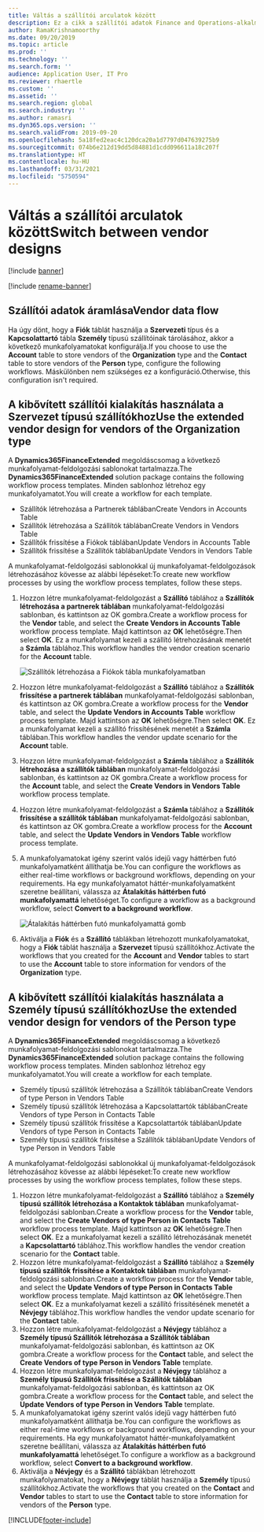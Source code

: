 ```yaml
---
title: Váltás a szállítói arculatok között
description: Ez a cikk a szállítói adatok Finance and Operations-alkalmazások és Dataverse közötti integrációjának átváltási módjáról ad felvilágosítást.
author: RamaKrishnamoorthy
ms.date: 09/20/2019
ms.topic: article
ms.prod: ''
ms.technology: ''
ms.search.form: ''
audience: Application User, IT Pro
ms.reviewer: rhaertle
ms.custom: ''
ms.assetid: ''
ms.search.region: global
ms.search.industry: ''
ms.author: ramasri
ms.dyn365.ops.version: ''
ms.search.validFrom: 2019-09-20
ms.openlocfilehash: 5a18fed2eac4c120dca20a1d7797d047639275b9
ms.sourcegitcommit: 074b6e212d19dd5d84881d1cdd096611a18c207f
ms.translationtype: HT
ms.contentlocale: hu-HU
ms.lasthandoff: 03/31/2021
ms.locfileid: "5750594"
---
```

# <a name="switch-between-vendor-designs"></a><span data-ttu-id="c3d1a-103">Váltás a szállítói arculatok között</span><span class="sxs-lookup"><span data-stu-id="c3d1a-103">Switch between vendor designs</span></span>

[!include [banner](../../includes/banner.md)]

[!include [rename-banner](~/includes/cc-data-platform-banner.md)]



## <a name="vendor-data-flow"></a><span data-ttu-id="c3d1a-104">Szállítói adatok áramlása</span><span class="sxs-lookup"><span data-stu-id="c3d1a-104">Vendor data flow</span></span> 

<span data-ttu-id="c3d1a-105">Ha úgy dönt, hogy a **Fiók** táblát használja a **Szervezeti** típus és a **Kapcsolattartó** tábla **Személy** típusú szállítóinak tárolásához, akkor a következő munkafolyamatokat konfigurálja.</span><span class="sxs-lookup"><span data-stu-id="c3d1a-105">If you choose to use the **Account** table to store vendors of the **Organization** type and the **Contact** table to store vendors of the **Person** type, configure the following workflows.</span></span> <span data-ttu-id="c3d1a-106">Máskülönben nem szükséges ez a konfiguráció.</span><span class="sxs-lookup"><span data-stu-id="c3d1a-106">Otherwise, this configuration isn't required.</span></span>

## <a name="use-the-extended-vendor-design-for-vendors-of-the-organization-type"></a><span data-ttu-id="c3d1a-107">A kibővített szállítói kialakítás használata a Szervezet típusú szállítókhoz</span><span class="sxs-lookup"><span data-stu-id="c3d1a-107">Use the extended vendor design for vendors of the Organization type</span></span>

<span data-ttu-id="c3d1a-108">A **Dynamics365FinanceExtended** megoldáscsomag a következő munkafolyamat-feldolgozási sablonokat tartalmazza.</span><span class="sxs-lookup"><span data-stu-id="c3d1a-108">The **Dynamics365FinanceExtended** solution package contains the following workflow process templates.</span></span> <span data-ttu-id="c3d1a-109">Minden sablonhoz létrehoz egy munkafolyamatot.</span><span class="sxs-lookup"><span data-stu-id="c3d1a-109">You will create a workflow for each template.</span></span>

+ <span data-ttu-id="c3d1a-110">Szállítók létrehozása a Partnerek táblában</span><span class="sxs-lookup"><span data-stu-id="c3d1a-110">Create Vendors in Accounts Table</span></span>
+ <span data-ttu-id="c3d1a-111">Szállítók létrehozása a Szállítók táblában</span><span class="sxs-lookup"><span data-stu-id="c3d1a-111">Create Vendors in Vendors Table</span></span>
+ <span data-ttu-id="c3d1a-112">Szállítók frissítése a Fiókok táblában</span><span class="sxs-lookup"><span data-stu-id="c3d1a-112">Update Vendors in Accounts Table</span></span>
+ <span data-ttu-id="c3d1a-113">Szállítók frissítése a Szállítók táblában</span><span class="sxs-lookup"><span data-stu-id="c3d1a-113">Update Vendors in Vendors Table</span></span>

<span data-ttu-id="c3d1a-114">A munkafolyamat-feldolgozási sablonokkal új munkafolyamat-feldolgozások létrehozásához kövesse az alábbi lépéseket:</span><span class="sxs-lookup"><span data-stu-id="c3d1a-114">To create new workflow processes by using the workflow process templates, follow these steps.</span></span>

1. <span data-ttu-id="c3d1a-115">Hozzon létre munkafolyamat-feldolgozást a **Szállító** táblához a **Szállítók létrehozása a partnerek táblában** munkafolyamat-feldolgozási sablonban, és kattintson az OK gombra.</span><span class="sxs-lookup"><span data-stu-id="c3d1a-115">Create a workflow process for the **Vendor** table, and select the **Create Vendors in Accounts Table** workflow process template.</span></span> <span data-ttu-id="c3d1a-116">Majd kattintson az **OK** lehetőségre.</span><span class="sxs-lookup"><span data-stu-id="c3d1a-116">Then select **OK**.</span></span> <span data-ttu-id="c3d1a-117">Ez a munkafolyamat kezeli a szállító létrehozásának menetét a **Számla** táblához.</span><span class="sxs-lookup"><span data-stu-id="c3d1a-117">This workflow handles the vendor creation scenario for the **Account** table.</span></span>

    ![Szállítók létrehozása a Fiókok tábla munkafolyamatban](media/create_process.png)

2. <span data-ttu-id="c3d1a-119">Hozzon létre munkafolyamat-feldolgozást a **Szállító** táblához a **Szállítók frissítése a partnerek táblában** munkafolyamat-feldolgozási sablonban, és kattintson az OK gombra.</span><span class="sxs-lookup"><span data-stu-id="c3d1a-119">Create a workflow process for the **Vendor** table, and select the **Update Vendors in Accounts Table** workflow process template.</span></span> <span data-ttu-id="c3d1a-120">Majd kattintson az **OK** lehetőségre.</span><span class="sxs-lookup"><span data-stu-id="c3d1a-120">Then select **OK**.</span></span> <span data-ttu-id="c3d1a-121">Ez a munkafolyamat kezeli a szállító frissítésének menetét a **Számla** táblában.</span><span class="sxs-lookup"><span data-stu-id="c3d1a-121">This workflow handles the vendor update scenario for the **Account** table.</span></span>
3. <span data-ttu-id="c3d1a-122">Hozzon létre munkafolyamat-feldolgozást a **Számla** táblához a **Szállítók létrehozása a szállítók táblában** munkafolyamat-feldolgozási sablonban, és kattintson az OK gombra.</span><span class="sxs-lookup"><span data-stu-id="c3d1a-122">Create a workflow process for the **Account** table, and select the **Create Vendors in Vendors Table** workflow process template.</span></span>
4. <span data-ttu-id="c3d1a-123">Hozzon létre munkafolyamat-feldolgozást a **Számla** táblához a **Szállítók frissítése a szállítók táblában** munkafolyamat-feldolgozási sablonban, és kattintson az OK gombra.</span><span class="sxs-lookup"><span data-stu-id="c3d1a-123">Create a workflow process for the **Account** table, and select the **Update Vendors in Vendors Table** workflow process template.</span></span>
5. <span data-ttu-id="c3d1a-124">A munkafolyamatokat igény szerint valós idejű vagy háttérben futó munkafolyamatként állíthatja be.</span><span class="sxs-lookup"><span data-stu-id="c3d1a-124">You can configure the workflows as either real-time workflows or background workflows, depending on your requirements.</span></span> <span data-ttu-id="c3d1a-125">Ha egy munkafolyamatot háttér-munkafolyamatként szeretne beállítani, válassza az **Átalakítás háttérben futó munkafolyamattá** lehetőséget.</span><span class="sxs-lookup"><span data-stu-id="c3d1a-125">To configure a workflow as a background workflow, select **Convert to a background workflow**.</span></span>

    ![Átalakítás háttérben futó munkafolyamattá gomb](media/background_workflow.png)

6. <span data-ttu-id="c3d1a-127">Aktiválja a **Fiók** és a **Szállító** táblákban létrehozott munkafolyamatokat, hogy a **Fiók** táblát használja a **Szervezet** típusú szállítókhoz.</span><span class="sxs-lookup"><span data-stu-id="c3d1a-127">Activate the workflows that you created for the **Account** and **Vendor** tables to start to use the **Account** table to store information for vendors of the **Organization** type.</span></span>

## <a name="use-the-extended-vendor-design-for-vendors-of-the-person-type"></a><span data-ttu-id="c3d1a-128">A kibővített szállítói kialakítás használata a Személy típusú szállítókhoz</span><span class="sxs-lookup"><span data-stu-id="c3d1a-128">Use the extended vendor design for vendors of the Person type</span></span>

<span data-ttu-id="c3d1a-129">A **Dynamics365FinanceExtended** megoldáscsomag a következő munkafolyamat-feldolgozási sablonokat tartalmazza.</span><span class="sxs-lookup"><span data-stu-id="c3d1a-129">The **Dynamics365FinanceExtended** solution package contains the following workflow process templates.</span></span> <span data-ttu-id="c3d1a-130">Minden sablonhoz létrehoz egy munkafolyamatot.</span><span class="sxs-lookup"><span data-stu-id="c3d1a-130">You will create a workflow for each template.</span></span>

+ <span data-ttu-id="c3d1a-131">Személy típusú szállítók létrehozása a Szállítók táblában</span><span class="sxs-lookup"><span data-stu-id="c3d1a-131">Create Vendors of type Person in Vendors Table</span></span>
+ <span data-ttu-id="c3d1a-132">Személy típusú szállítók létrehozása a Kapcsolattartók táblában</span><span class="sxs-lookup"><span data-stu-id="c3d1a-132">Create Vendors of type Person in Contacts Table</span></span>
+ <span data-ttu-id="c3d1a-133">Személy típusú szállítók frissítése a Kapcsolattartók táblában</span><span class="sxs-lookup"><span data-stu-id="c3d1a-133">Update Vendors of type Person in Contacts Table</span></span>
+ <span data-ttu-id="c3d1a-134">Személy típusú szállítók frissítése a Szállítók táblában</span><span class="sxs-lookup"><span data-stu-id="c3d1a-134">Update Vendors of type Person in Vendors Table</span></span>

<span data-ttu-id="c3d1a-135">A munkafolyamat-feldolgozási sablonokkal új munkafolyamat-feldolgozások létrehozásához kövesse az alábbi lépéseket:</span><span class="sxs-lookup"><span data-stu-id="c3d1a-135">To create new workflow processes by using the workflow process templates, follow these steps.</span></span>

1. <span data-ttu-id="c3d1a-136">Hozzon létre munkafolyamat-feldolgozást a **Szállító** táblához a **Személy típusú szállítók létrehozása a Kontaktok táblában** munkafolyamat-feldolgozási sablonban.</span><span class="sxs-lookup"><span data-stu-id="c3d1a-136">Create a workflow process for the **Vendor** table, and select the **Create Vendors of type Person in Contacts Table** workflow process template.</span></span> <span data-ttu-id="c3d1a-137">Majd kattintson az **OK** lehetőségre.</span><span class="sxs-lookup"><span data-stu-id="c3d1a-137">Then select **OK**.</span></span> <span data-ttu-id="c3d1a-138">Ez a munkafolyamat kezeli a szállító létrehozásának menetét a **Kapcsolattartó** táblához.</span><span class="sxs-lookup"><span data-stu-id="c3d1a-138">This workflow handles the vendor creation scenario for the **Contact** table.</span></span>
2. <span data-ttu-id="c3d1a-139">Hozzon létre munkafolyamat-feldolgozást a **Szállító** táblához a **Személy típusú szállítók frissítése a Kontaktok táblában** munkafolyamat-feldolgozási sablonban.</span><span class="sxs-lookup"><span data-stu-id="c3d1a-139">Create a workflow process for the **Vendor** table, and select the **Update Vendors of type Person in Contacts Table** workflow process template.</span></span> <span data-ttu-id="c3d1a-140">Majd kattintson az **OK** lehetőségre.</span><span class="sxs-lookup"><span data-stu-id="c3d1a-140">Then select **OK**.</span></span> <span data-ttu-id="c3d1a-141">Ez a munkafolyamat kezeli a szállító frissítésének menetét a **Névjegy** táblához.</span><span class="sxs-lookup"><span data-stu-id="c3d1a-141">This workflow handles the vendor update scenario for the **Contact** table.</span></span>
3. <span data-ttu-id="c3d1a-142">Hozzon létre munkafolyamat-feldolgozást a **Névjegy** táblához a **Személy típusú Szállítók létrehozása a Szállítók táblában** munkafolyamat-feldolgozási sablonban, és kattintson az OK gombra.</span><span class="sxs-lookup"><span data-stu-id="c3d1a-142">Create a workflow process for the **Contact** table, and select the **Create Vendors of type Person in Vendors Table** template.</span></span>
4. <span data-ttu-id="c3d1a-143">Hozzon létre munkafolyamat-feldolgozást a **Névjegy** táblához a **Személy típusú Szállítók frissítése a Szállítók táblában** munkafolyamat-feldolgozási sablonban, és kattintson az OK gombra.</span><span class="sxs-lookup"><span data-stu-id="c3d1a-143">Create a workflow process for the **Contact** table, and select the **Update Vendors of type Person in Vendors Table** template.</span></span>
5. <span data-ttu-id="c3d1a-144">A munkafolyamatokat igény szerint valós idejű vagy háttérben futó munkafolyamatként állíthatja be.</span><span class="sxs-lookup"><span data-stu-id="c3d1a-144">You can configure the workflows as either real-time workflows or background workflows, depending on your requirements.</span></span> <span data-ttu-id="c3d1a-145">Ha egy munkafolyamatot háttér-munkafolyamatként szeretne beállítani, válassza az **Átalakítás háttérben futó munkafolyamattá** lehetőséget.</span><span class="sxs-lookup"><span data-stu-id="c3d1a-145">To configure a workflow as a background workflow, select **Convert to a background workflow**.</span></span>
6. <span data-ttu-id="c3d1a-146">Aktiválja a **Névjegy** és a **Szállító** táblákban létrehozott munkafolyamatokat, hogy a **Névjegy** táblát használja a **Személy** típusú szállítókhoz.</span><span class="sxs-lookup"><span data-stu-id="c3d1a-146">Activate the workflows that you created on the **Contact** and **Vendor** tables to start to use the **Contact** table to store information for vendors of the **Person** type.</span></span>


[!INCLUDE[footer-include](../../../../includes/footer-banner.md)]